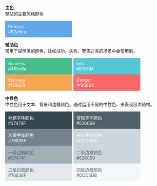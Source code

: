 <style>
    .block{
        padding:10px;
        display:inline-block;
        color:#fff;
        width:200px;
    }
    .primary{
        background-color:#62a8ea;
    }
    .success{
        background-color:#46be8a;
    }
    .info{
        background-color:#57c7d4;
    }
    .warning{
        background-color:#f2a654;
    }
    .danger{
        background-color:#f96868;
    }
    .font-color-title{
        background-color:#37474F;
    }
    .font-color-common{
        background-color:#526069;s
    }
    .font-color-secondary{
        background-color:#76838F;
    }
    .font-color-placeholder{
        background-color:#CCD5DB;
    }
    .border-color-first{
        background-color:#A3AFB7;
        color:#526069;
    }
    .border-color-second{
        background-color:#CCD5DB;
        color:#526069;
    }
    .border-color-third{
        background-color:#E4EAEC;
        color:#526069;
    }
    .border-color-four{
        background-color:#F3F7F9;
        color:#526069;
    }
</style>

**主色**  
整站的主要风格颜色  
<div class='block primary'>
Primary<br/>
#62a8ea
</div>  

**辅助色**  
常用于提示类的颜色，比如成功、失败、警告之类的场景中会使用到。 
<div class='block success'>
Success</br>
#46be8a
</div>
<div class='block info'>
Info</br>
#57c7d4
</div>
<div class='block warning'>
Warning</br>
#f2a654
</div>
<div class='block danger'>
Danger</br>
#f96868
</div>
  
**中性色**  
中性色用于文本、背景和边框颜色。通过运用不同的中性色，来表现层次结构。
<div class='block font-color-title'>
标题字体颜色</br>
#37474F
</div>
<div class='block font-color-common'>
常规字体颜色</br>
#526069
</div>
<div class='block font-color-secondary'>
次要字体颜色</br>
#76838F
</div>
<div class='block font-color-placeholder'>
占位字体颜色</br>
#CCD5DB
</div>
<div class='block border-color-first'>
一级边框颜色</br>
#37474F
</div>
<div class='block border-color-second'>
二级边框颜色</br>
#526069
</div>
<div class='block border-color-third'>
三级边框颜色</br>
#76838F
</div>
<div class='block border-color-four'>
四级边框颜色</br>
#CCD5DB
</div>
    